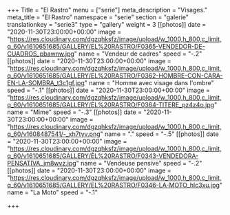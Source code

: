 +++
Title = "El Rastro"
menu = ["serie"]
meta_description = "Visages."
meta_title = "El Rastro"
namespace = "serie"
section = "galerie"
translationkey = "serie3"
type = "gallery"
weight = 3
[[photos]]
date = "2020-11-30T23:00:00+00:00"
image = "https://res.cloudinary.com/dgzqhksfz/image/upload/w_1000,h_800,c_limit,q_60/v1610651685/GALLERY/EL%20RASTRO/F0365-VENDEDOR-DE-CUADROS_pbawnw.jpg"
name = "Vendeur de cadres"
speed = "-.2"
[[photos]]
date = "2020-11-30T23:00:00+00:00"
image = "https://res.cloudinary.com/dgzqhksfz/image/upload/w_1000,h_800,c_limit,q_60/v1610651685/GALLERY/EL%20RASTRO/F0362-HOMBRE-CON-CARA-EN-LA-SOMBRA_t3c1gf.jpg"
name = "Homme avec visage dans l'ombre"
speed = "-.1"
[[photos]]
date = "2020-11-30T23:00:00+00:00"
image = "https://res.cloudinary.com/dgzqhksfz/image/upload/w_1000,h_800,c_limit,q_60/v1610651685/GALLERY/EL%20RASTRO/F0364-TITERE_pz4z4o.jpg"
name = "Mime"
speed = "-.3"
[[photos]]
date = "2020-11-30T23:00:00+00:00"
image = "https://res.cloudinary.com/dgzqhksfz/image/upload/w_1000,h_800,c_limit,q_60/v1608487541/-_xh7tyv.png"
name = "."
speed = "-.5"
[[photos]]
date = "2020-11-30T23:00:00+00:00"
image = "https://res.cloudinary.com/dgzqhksfz/image/upload/w_1000,h_800,c_limit,q_60/v1610651685/GALLERY/EL%20RASTRO/F0343-VENDEDORA-PENSATIVA_jm8wvz.jpg"
name = "Vendeuse pensive"
speed = "-.2"
[[photos]]
date = "2020-11-30T23:00:00+00:00"
image = "https://res.cloudinary.com/dgzqhksfz/image/upload/w_1000,h_800,c_limit,q_60/v1610651685/GALLERY/EL%20RASTRO/F0346-LA-MOTO_hlc3xu.jpg"
name = "La Moto"
speed = "-.1"

+++
